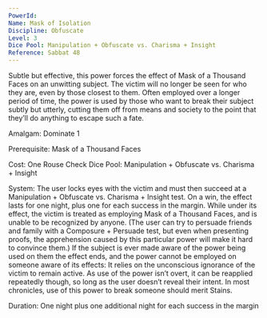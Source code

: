 ```yaml
---
PowerId: 
Name: Mask of Isolation
Discipline: Obfuscate
Level: 3
Dice Pool: Manipulation + Obfuscate vs. Charisma + Insight
Reference: Sabbat 48
---
```

Subtle but effective, this power forces the effect of Mask of a Thousand Faces on an unwitting subject. The victim will no longer be seen for who they are, even by those closest to them. Often employed over a longer period of time, the power is used by those who want to break their subject subtly but utterly, cutting them off from means and society to the point that they’ll do anything to escape such a fate. 

Amalgam: Dominate 1 

Prerequisite: Mask of a Thousand Faces

Cost: One Rouse Check Dice Pool: Manipulation + Obfuscate vs. Charisma + Insight 

System: The user locks eyes with the victim and must then succeed at a Manipulation + Obfuscate vs. Charisma + Insight test. On a win, the effect lasts for one night, plus one for each success in the margin. While under its effect, the victim is treated as employing Mask of a Thousand Faces, and is unable to be recognized by anyone. (The user can try to persuade friends and family with a Composure + Persuade test, but even when presenting proofs, the apprehension caused by this particular power will make it hard to convince them.) If the subject is ever made aware of the power being used on them the effect ends, and the power cannot be employed on someone aware of its effects: It relies on the unconscious ignorance of the victim to remain active. As use of the power isn’t overt, it can be reapplied repeatedly though, so long as the user doesn’t reveal their intent. In most chronicles, use of this power to break someone should merit Stains. 

Duration: One night plus one additional night for each success in the margin